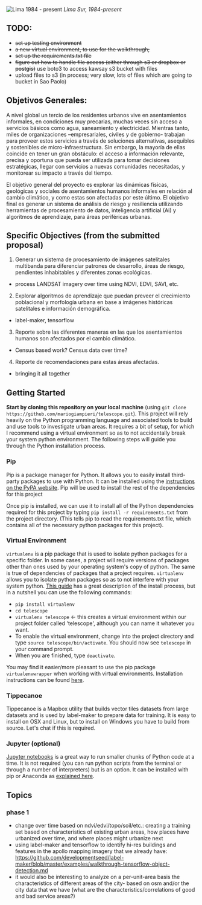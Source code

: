 
![Lima 1984 - present](./img/lima_gif_02s.gif)
*Lima Sur, 1984-present*

## TODO:
- ~~set up testing environment~~
- ~~a new virtual environment, to use for the walkthrough;~~ 
- ~~set up the requirements.txt file~~
- ~~figure out how to handle file access (either through s3 or dropbox or postgis)~~ use boto3 to access kawsay s3 bucket with files
- upload files to s3 (in process; very slow, lots of files which are going to bucket in Sao Paolo)

## Objetivos Generales:
A nivel global un tercio de los residentes urbanos vive en asentamientos informales, en condiciones muy precarias, muchas veces sin acceso a servicios básicos como agua, saneamiento y electricidad. Mientras tanto, miles de organizaciones –empresariales, civiles y de gobierno- trabajan para proveer estos servicios a través de soluciones alternativas, asequibles y sostenibles de micro-infraestructura. Sin embargo, la mayoría de ellas coincide en tener un gran obstáculo: el acceso a información relevante, precisa y oportuna que pueda ser utilizada para tomar decisiones estratégicas, llegar con servicios a nuevas comunidades necesitadas, y monitorear su impacto a través del tiempo.

El objetivo general del proyecto es explorar las dinámicas físicas, geológicas y sociales de asentamientos humanos informales en relación al cambio climático, y como estas son afectadas por este último. El objetivo final es generar un sistema de análisis de riesgo y resiliencia utilizando herramientas de procesamiento de datos, inteligencia artificial (Ai) y algoritmos de aprendizaje, para áreas periféricas urbanas.

## Specific Objectives (from the submitted proposal)
1. Generar un sistema de procesamiento de imágenes satelitales multibanda para diferenciar patrones de desarrollo, áreas de riesgo, pendientes inhabitables y diferentes zonas ecológicas.
  - process LANDSAT imagery over time using NDVI, EDVI, SAVI, etc.

2. Explorar algoritmos de aprendizaje que puedan preveer el crecimiento poblacional y morfología urbana en base a imágenes históricas satelitales e información demográfica.
  - label-maker, tensorflow

3. Reporte sobre las diferentes maneras en las que los asentamientos humanos son afectados por el cambio climático.
  - Census based work? Census data over time?
  
4. Reporte de recomendaciones para estas áreas afectadas.
  - bringing it all together
  
## Getting Started
**Start by cloning this repository on your local machine** (using `git clone  https://github.com/mariogiampieri/telescope.git`).
This project will rely heavily on the Python programming language and associated tools to build and use tools to investigate urban areas. It requires a bit of setup, for which I recommend using a virtual environment so as to not accidentally break your system python environment. The following steps will guide you through the Python installation process.

### Pip
Pip is a package manager for Python. It allows you to easily install third-party packages to use with Python. It can be installed using the [instructions on the PyPA website](https://pip.pypa.io/en/stable/installing/). Pip will be used to install the rest of the dependencies for this project

Once pip is installed, we can use it to install all of the Python dependencies required for this project by typing `pip install -r requirements.txt` from the project directory. (This tells pip to read the requirements.txt file, which contains all of the necessary python packages for this project).

### Virtual Environment
`virtualenv` is a pip package that is used to isolate python packages for a specific folder. In some cases, a project will require versions of packages other than ones used by your operating system's copy of python. The same is true of dependencies of packages that a project requires. `virtualenv` allows you to isolate python packages so as to not interfere with your system python. [This guide](https://docs.python-guide.org/dev/virtualenvs/#lower-level-virtualenv) has a great description of the install process, but in a nutshell you can use the following commands:
- `pip install virtualenv`
- `cd telescope`
- `virtualenv telescope` <- this creates a virtual environment within our project folder called 'telescope', although you can name it whatever you want.
- To enable the virtual environment, change into the project directory and type `source telescope/bin/activate`. You should now see `telescope` in your command prompt. 
- When you are finished, type `deactivate`.

You may find it easier/more pleasant to use the pip package `virtualenvwrapper` when working with virtual environments. Installation instructions can be found [here](https://docs.python-guide.org/dev/virtualenvs/#virtualenvwrapper).

### Tippecanoe
Tippecanoe is a Mapbox utility that builds vector tiles datasets from large datasets and is used by label-maker to prepare data for training. It is easy to install on OSX and Linux, but to install on Windows you have to build from source. Let's chat if this is required.

### Jupyter (optional)
[Jupyter notebooks](http://jupyter.org/) is a great way to run smaller chunks of Python code at a time. It is not required (you can run python scripts from the terminal or through a number of interpreters) but is an option. It can be installed with pip or Anaconda as [explained here](http://jupyter.org/install.html).

## Topics
### phase 1
- change over time based on ndvi/edvi/topo/soil/etc.: creating a training set based on characteristics of existing urban areas, how places have urbanized over time, and where places might urbanize next
- using label-maker and tensorflow to identify hi-res buildings and features in the apollo mapping imagery that we already have: https://github.com/developmentseed/label-maker/blob/master/examples/walkthrough-tensorflow-object-detection.md
- it would also be interesting to analyze on a per-unit-area basis the characteristics of different areas of the city- based on osm and/or the city data that we have (what are the characteristics/correlations of good and bad service areas?)

